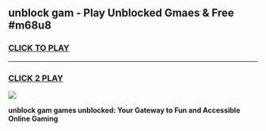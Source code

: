 
## unblock gam - Play Unblocked Gmaes & Free #m68u8
<h3>
<a href="https://premium.freeplayer.one?title=unblock_gam&ref=01M">CLICK TO PLAY</a></h3>
<hr>

<h3>
<a href="https://premium.freeplayer.one?title=unblock_gam&ref=01M">CLICK 2 PLAY</a>
  
</h3>

<a href="https://premium.freeplayer.one?title=unblock_gam&ref=01M"><img src="https://clearcache.store/games.png"></a>


**unblock gam games unblocked: Your Gateway to Fun and Accessible Online Gaming**
